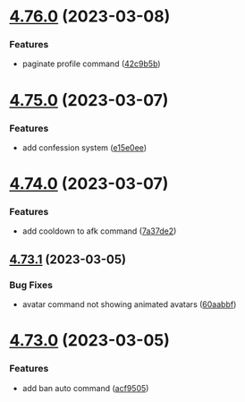 # [4.76.0](https://github.com/onesoft-sudo/sudobot/compare/v4.75.0...v4.76.0) (2023-03-08)


### Features

* paginate profile command ([42c9b5b](https://github.com/onesoft-sudo/sudobot/commit/42c9b5b15f159b2c14c8683a97f60d7f655e3e63))



# [4.75.0](https://github.com/onesoft-sudo/sudobot/compare/v4.74.0...v4.75.0) (2023-03-07)


### Features

* add confession system ([e15e0ee](https://github.com/onesoft-sudo/sudobot/commit/e15e0eee5376cf841c40fea0363c90311a1fbdba))



# [4.74.0](https://github.com/onesoft-sudo/sudobot/compare/v4.73.1...v4.74.0) (2023-03-07)


### Features

* add cooldown to afk command ([7a37de2](https://github.com/onesoft-sudo/sudobot/commit/7a37de2d0fafcdee9e505821f262ca7b1507dcc0))



## [4.73.1](https://github.com/onesoft-sudo/sudobot/compare/v4.73.0...v4.73.1) (2023-03-05)


### Bug Fixes

* avatar command not showing animated avatars ([60aabbf](https://github.com/onesoft-sudo/sudobot/commit/60aabbfeffcc1ab8dca344201dffa0b4650b4f93))



# [4.73.0](https://github.com/onesoft-sudo/sudobot/compare/v4.72.4...v4.73.0) (2023-03-05)


### Features

* add ban auto command ([acf9505](https://github.com/onesoft-sudo/sudobot/commit/acf95058ac17d7d9eb7c38c25a01f50798ecc3c6))



